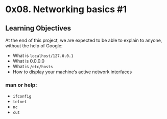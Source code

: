 # 0x08. Networking basics #1

## Learning Objectives
At the end of this project, we are expected to be able to explain to anyone, without the help of Google:

- What is `localhost/127.0.0.1`
- What is 0.0.0.0
- What is `/etc/hosts`
- How to display your machine’s active network interfaces

### man or help:

- `ifconfig`
- `telnet`
- `nc`
- `cut`
